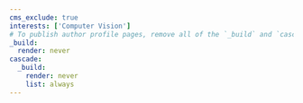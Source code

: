 ```yaml
---
cms_exclude: true
interests: ['Computer Vision']
# To publish author profile pages, remove all of the `_build` and `cascade` settings below.
_build:
  render: never
cascade:
  _build:
    render: never
    list: always
---
```

